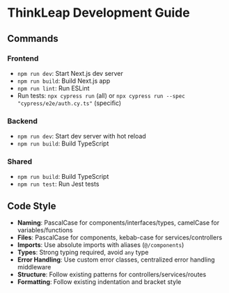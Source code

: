 # ThinkLeap Development Guide

## Commands
### Frontend
- `npm run dev`: Start Next.js dev server
- `npm run build`: Build Next.js app
- `npm run lint`: Run ESLint
- Run tests: `npx cypress run` (all) or `npx cypress run --spec "cypress/e2e/auth.cy.ts"` (specific)

### Backend
- `npm run dev`: Start dev server with hot reload
- `npm run build`: Build TypeScript

### Shared
- `npm run build`: Build TypeScript
- `npm run test`: Run Jest tests

## Code Style
- **Naming**: PascalCase for components/interfaces/types, camelCase for variables/functions
- **Files**: PascalCase for components, kebab-case for services/controllers
- **Imports**: Use absolute imports with aliases (`@/components`)
- **Types**: Strong typing required, avoid `any` type
- **Error Handling**: Use custom error classes, centralized error handling middleware
- **Structure**: Follow existing patterns for controllers/services/routes
- **Formatting**: Follow existing indentation and bracket style